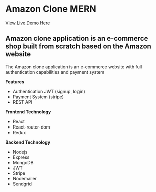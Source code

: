 # Amazon Clone MERN

[View Live Demo Here](http://localhost:3000/)

## Amazon clone application is an e-commerce shop built from scratch based on the Amazon website

The Amazon clone application is an e-commerce website with full authentication capabilities and payment system

**Features**

- Authentication JWT (signup, login)
- Payment System (stripe)
- REST API

**Frontend Technology**

- React
- React-router-dom
- Redux

**Backend Technology**

- Nodejs
- Express
- MongoDB
- JWT
- Stripe
- Nodemailer
- Sendgrid
